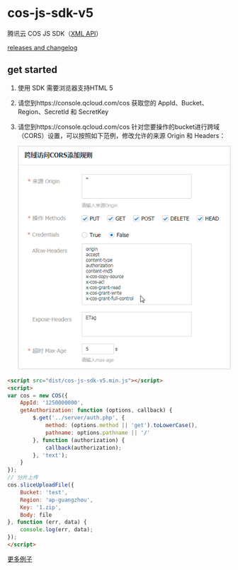 # cos-js-sdk-v5

腾讯云 COS JS SDK（[XML API](https://www.qcloud.com/document/product/436/7751)）

[releases and changelog](https://github.com/tencentyun/cos-js-sdk-v5/releases)

## get started

1. 使用 SDK 需要浏览器支持HTML 5
2. 请您到https://console.qcloud.com/cos 获取您的 AppId、Bucket、Region、SecretId 和 SecretKey
3. 请您到https://console.qcloud.com/cos 针对您要操作的bucket进行跨域（CORS）设置，可以按照如下范例，修改允许的来源 Origin 和 Headers：

    ![cors.png](./demo/cors.png)

```html
<script src="dist/cos-js-sdk-v5.min.js"></script>
<script>
var cos = new COS({
    AppId: '1250000000',
    getAuthorization: function (options, callback) {
        $.get('../server/auth.php', {
            method: (options.method || 'get').toLowerCase(),
            pathname: options.pathname || '/'
        }, function (authorization) {
            callback(authorization);
        }, 'text');
    }
});
// 分片上传
cos.sliceUploadFile({
    Bucket: 'test',
    Region: 'ap-guangzhou',
    Key: '1.zip',
    Body: file
}, function (err, data) {
    console.log(err, data);
});
</script>
```

[更多例子](demo/demo.js)